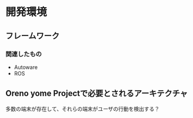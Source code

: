# 開発環境
## フレームワーク

### 関連したもの
* Autoware
* ROS

## Oreno yome Projectで必要とされるアーキテクチャ
多数の端末が存在して、それらの端末がユーザの行動を検出する？
